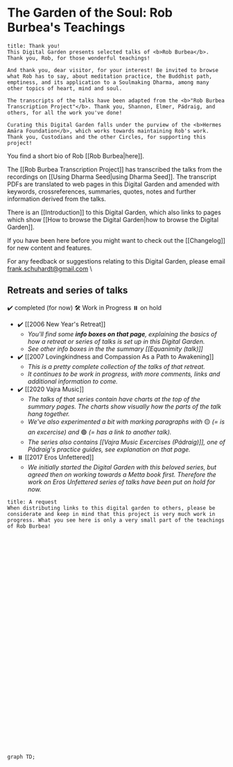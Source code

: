 # The Garden of the Soul: Rob Burbea's Teachings
```ad-danger
title: Thank you!
This Digital Garden presents selected talks of <b>Rob Burbea</b>. Thank you, Rob, for those wonderful teachings!

And thank you, dear visitor, for your interest! Be invited to browse what Rob has to say, about meditation practice, the Buddhist path, emptiness, and its application to a Soulmaking Dharma, among many other topics of heart, mind and soul.

The transcripts of the talks have been adapted from the <b>"Rob Burbea Transcription Project"</b>. Thank you, Shannon, Elmer, Pádraig, and others, for all the work you've done!

Curating this Digital Garden falls under the purview of the <b>Hermes Amāra Foundation</b>, which works towards maintaining Rob's work. Thank you, Custodians and the other Circles, for supporting this project!

```

You find a short bio of Rob [[Rob Burbea|here]].

The [[Rob Burbea Transcription Project]] has transcribed the talks from the recordings on [[Using Dharma Seed|using Dharma Seed]]. The transcript PDFs are translated to web pages in this Digital Garden and amended with keywords, crossreferences, summaries, quotes, notes and further information derived from the talks.

There is an [[Introduction]] to this Digital Garden, which also links to pages which show [[How to browse the Digital Garden|how to browse the Digital Garden]].

If you have been here before you might want to check out the [[Changelog]] for new content and features.

For any feedback or suggestions relating to this Digital Garden, please email frank.schuhardt@gmail.com
\
	
## Retreats and series of talks
✔️ completed (for now)
🛠️ Work in Progress
⏸️ on hold

- ✔️ [[2006 New Year's Retreat]]
	- _You'll find some **info boxes on that page**, explaining the basics of how a retreat or series of talks is set up in this Digital Garden._
	- _See other info boxes in the the summary [[Equanimity (talk)]]_
- ✔️ [[2007 Lovingkindness and Compassion As a Path to Awakening]]
	- _This is a pretty complete collection of the talks of that retreat._
	- _It continues to be work in progress, with more comments, links and additional information to come._
- ✔️ [[2020 Vajra Music]] 
	- _The talks of that series contain have charts at the top of the summary pages. The charts show visually how the parts of the talk hang together._
	- _We've also experimented a bit with marking paragraphs with_ 🟡 _(= is an excercise) and_ 🟢 _(= has a link to another talk)._
	- _The series also contains [[Vajra Music Excercises (Pádraig)]], one of Pádraig's practice guides, see explanation on that page._
- ⏸️ [[2017 Eros Unfettered]] 
	- _We initially started the Digital Garden with this beloved series, but agreed then on working towards a Metta book first. Therefore the work on Eros Unfettered series of talks have been put on hold for now._

```ad-danger
title: A request
When distributing links to this digital garden to others, please be considerate and keep in mind that this project is very much work in progress. What you see here is only a very small part of the teachings of Rob Burbea!

```

<br/>

<br/><br/><br/><br/><br/><br/><br/><br/><br/><br/><br/><br/><br/><br/><br/><br/><br/><br/><br/><br/><br/><br/><br/><br/><br/><br/><br/>

```mermaid
graph TD;
```
